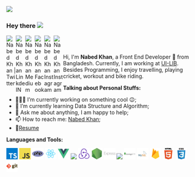 ![](https://komarev.com/ghpvc/?username=nabedkhan&style=for-the-badge)

### Hey there <img src="https://media.giphy.com/media/hvRJCLFzcasrR4ia7z/giphy.gif" width="25px">

<a href="https://twitter.com/NabedKhan14">
  <img align="left" alt="Nabed Khan | Twitter" width="25px" src="https://cdn.jsdelivr.net/npm/simple-icons@v3/icons/twitter.svg" />
</a>
<a href="https://www.linkedin.com/in/nabedkhan67/">
  <img align="left" alt="Nabed Khan LinkdeIN" width="25px" src="https://cdn.jsdelivr.net/npm/simple-icons@v3/icons/linkedin.svg" />
</a>
<a href="https://nabedkhan.medium.com/">
  <img align="left" alt="Nabed Khan Medium" width="25px" src="https://cdn.jsdelivr.net/npm/simple-icons@v3/icons/medium.svg" />
</a>
<a href="https://www.facebook.com/nabedkhan67">
  <img align="left" alt="Nabed Khan Facebook" width="25px" src="https://cdn.jsdelivr.net/npm/simple-icons@v3/icons/facebook.svg" />
</a>
<a href="https://www.instagram.com/nabed_khan/">
  <img align="left" alt="Nabed Khan Instagram" width="25px" src="https://cdn.jsdelivr.net/npm/simple-icons@v3/icons/instagram.svg" />
</a>
<a href="https://www.behance.net/nabedkhan67">
  <img align="left" alt="Nabed Khan Instagram" width="25px" src="https://cdn.jsdelivr.net/npm/simple-icons@v3/icons/behance.svg" />
</a>  <br/>

<br/>

Hi, I'm <strong>Nabed Khan</strong>, a Front End Developer 🚀 from Bangladesh. Currently, I am working at <a href="https://github.com/uilibrary">UI-LIB</a>. Besides Programming, I enjoy travelling, playing cricket, workout and bike riding.

<!-- <img align="right" alt="GIF" src="https://github.com/abhisheknaiidu/abhisheknaiidu/blob/master/code.gif?raw=true" width="434" height="278" /> -->
  
**Talking about Personal Stuffs:**

- 👨🏽‍💻 I’m currently working on something cool :wink:;
- 🌱 I’m currently learning Data Structure and Algorithm; 
- 💬 Ask me about anything, I am happy to help;
- 📫 How to reach me: [Nabed Khan](https://www.facebook.com/nabedkhan67);
- 📝[Resume](https://drive.google.com/file/d/1OcL5USL6T0uoRpzgAVNup1rG9Bb6Tkn3/view?usp=sharing)

**Languages and Tools:**  

<code><img height="30" src="https://raw.githubusercontent.com/github/explore/80688e429a7d4ef2fca1e82350fe8e3517d3494d/topics/typescript/typescript.png"></code>
<code><img height="30" src="https://raw.githubusercontent.com/github/explore/80688e429a7d4ef2fca1e82350fe8e3517d3494d/topics/javascript/javascript.png"></code>
<code><img height="30" src="https://raw.githubusercontent.com/github/explore/80688e429a7d4ef2fca1e82350fe8e3517d3494d/topics/php/php.png"></code>
<code><img height="30" src="https://raw.githubusercontent.com/github/explore/80688e429a7d4ef2fca1e82350fe8e3517d3494d/topics/react/react.png"></code>
<code><img height="30" src="https://raw.githubusercontent.com/github/explore/80688e429a7d4ef2fca1e82350fe8e3517d3494d/topics/vue/vue.png"></code>
<code><img height="30" src="https://upload.vectorlogo.zone/logos/nextjs/images/2d3864ef-00e0-4026-ab1d-30e4a98e2899.svg"></code>
<code><img height="30" src="https://raw.githubusercontent.com/github/explore/80688e429a7d4ef2fca1e82350fe8e3517d3494d/topics/redux/redux.png"></code>
<code><img height="30" src="https://raw.githubusercontent.com/github/explore/80688e429a7d4ef2fca1e82350fe8e3517d3494d/topics/nodejs/nodejs.png"></code>
<code><img height="30" src="https://raw.githubusercontent.com/github/explore/80688e429a7d4ef2fca1e82350fe8e3517d3494d/topics/express/express.png"></code>
<code><img height="30" src="https://vectorwiki.com/images/GAcPQ__nestjs.svg"></code>
<code><img height="30" src="https://raw.githubusercontent.com/github/explore/80688e429a7d4ef2fca1e82350fe8e3517d3494d/topics/mongodb/mongodb.png"></code>
<code><img height="30" src="https://raw.githubusercontent.com/github/explore/80688e429a7d4ef2fca1e82350fe8e3517d3494d/topics/mysql/mysql.png"></code>
<code><img height="30" src="https://raw.githubusercontent.com/github/explore/80688e429a7d4ef2fca1e82350fe8e3517d3494d/topics/firebase/firebase.png"></code>
<code><img height="30" src="https://raw.githubusercontent.com/github/explore/80688e429a7d4ef2fca1e82350fe8e3517d3494d/topics/html/html.png"></code>
<code><img height="30" src="https://raw.githubusercontent.com/github/explore/80688e429a7d4ef2fca1e82350fe8e3517d3494d/topics/css/css.png"></code>
<code><img height="30" src="https://raw.githubusercontent.com/github/explore/80688e429a7d4ef2fca1e82350fe8e3517d3494d/topics/git/git.png"></code>
